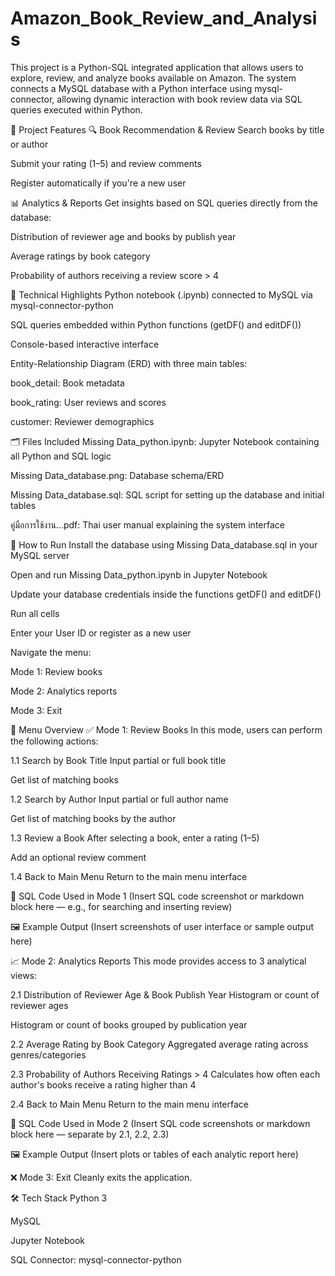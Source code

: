 # Amazon_Book_Review_and_Analysis
This project is a Python-SQL integrated application that allows users to explore, review, and analyze books available on Amazon. The system connects a MySQL database with a Python interface using mysql-connector, allowing dynamic interaction with book review data via SQL queries executed within Python.

🔧 Project Features
🔍 Book Recommendation & Review
Search books by title or author

Submit your rating (1–5) and review comments

Register automatically if you're a new user

📊 Analytics & Reports
Get insights based on SQL queries directly from the database:

Distribution of reviewer age and books by publish year

Average ratings by book category

Probability of authors receiving a review score > 4

🧩 Technical Highlights
Python notebook (.ipynb) connected to MySQL via mysql-connector-python

SQL queries embedded within Python functions (getDF() and editDF())

Console-based interactive interface

Entity-Relationship Diagram (ERD) with three main tables:

book_detail: Book metadata

book_rating: User reviews and scores

customer: Reviewer demographics

🗂️ Files Included
Missing Data_python.ipynb: Jupyter Notebook containing all Python and SQL logic

Missing Data_database.png: Database schema/ERD

Missing Data_database.sql: SQL script for setting up the database and initial tables

คู่มือการใช้งาน...pdf: Thai user manual explaining the system interface

🚀 How to Run
Install the database using Missing Data_database.sql in your MySQL server

Open and run Missing Data_python.ipynb in Jupyter Notebook

Update your database credentials inside the functions getDF() and editDF()

Run all cells

Enter your User ID or register as a new user

Navigate the menu:

Mode 1: Review books

Mode 2: Analytics reports

Mode 3: Exit

🧭 Menu Overview
✅ Mode 1: Review Books
In this mode, users can perform the following actions:

1.1 Search by Book Title
Input partial or full book title

Get list of matching books

1.2 Search by Author
Input partial or full author name

Get list of matching books by the author

1.3 Review a Book
After selecting a book, enter a rating (1–5)

Add an optional review comment

1.4 Back to Main Menu
Return to the main menu interface

🔹 SQL Code Used in Mode 1
(Insert SQL code screenshot or markdown block here — e.g., for searching and inserting review)

🖼️ Example Output
(Insert screenshots of user interface or sample output here)

📈 Mode 2: Analytics Reports
This mode provides access to 3 analytical views:

2.1 Distribution of Reviewer Age & Book Publish Year
Histogram or count of reviewer ages

Histogram or count of books grouped by publication year

2.2 Average Rating by Book Category
Aggregated average rating across genres/categories

2.3 Probability of Authors Receiving Ratings > 4
Calculates how often each author's books receive a rating higher than 4

2.4 Back to Main Menu
Return to the main menu interface

🔹 SQL Code Used in Mode 2
(Insert SQL code screenshots or markdown block here — separate by 2.1, 2.2, 2.3)

🖼️ Example Output
(Insert plots or tables of each analytic report here)

❌ Mode 3: Exit
Cleanly exits the application.

🛠️ Tech Stack
Python 3

MySQL

Jupyter Notebook

SQL Connector: mysql-connector-python
